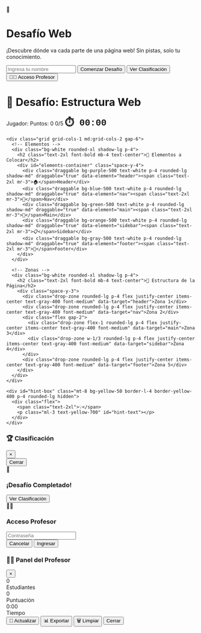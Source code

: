 <!DOCTYPE html>
<html lang="es">
<head>
  <meta charset="UTF-8" />
  <meta name="viewport" content="width=device-width, initial-scale=1.0" />
  <title>Desafío: Estructura de Página Web</title>
  <script src="https://cdn.tailwindcss.com"></script>
  <style>
    .draggable { cursor: grab; transition: transform 0.3s ease; }
    .draggable:active { cursor: grabbing; transform: rotate(5deg) scale(1.05); }
    .drop-zone { transition: transform 0.3s ease, background 0.3s ease, border 0.3s ease; border: 2px dashed #cbd5e1; min-height: 60px; }
    .drop-zone.drag-over { border-color: #3b82f6; background-color: #eff6ff; transform: scale(1.02); }
    .drop-zone.filled { border-color: #10b981; background-color: #f0fdf4; }
    .drop-zone.error { border-color: #ef4444; background-color: #fef2f2; animation: shake 0.5s ease-in-out; }
    .correct-placement { animation: success 0.6s ease-in-out; }
    @keyframes success { 0%,100%{transform:scale(1);}50%{transform:scale(1.1);} }
    @keyframes shake { 0%,100%{transform:translateX(0);}25%{transform:translateX(-5px);}75%{transform:translateX(5px);} }
    .timer { font-family: 'Courier New', monospace; font-size: 1.5rem; font-weight: bold; }
  </style>
</head>
<body class="bg-gradient-to-br from-purple-50 to-pink-100 min-h-screen font-sans">
  <div id="start-screen" class="fixed inset-0 bg-gradient-to-br from-purple-600 to-pink-600 flex items-center justify-center z-50">
    <div class="bg-white rounded-xl p-8 text-center shadow-2xl max-w-md mx-4">
      <div class="text-6xl mb-4">🧩</div>
      <h1 class="text-3xl font-bold text-gray-800 mb-4">Desafío Web</h1>
      <p class="text-gray-600 mb-6">¡Descubre dónde va cada parte de una página web! Sin pistas, solo tu conocimiento.</p>
      <input type="text" id="player-name" placeholder="Ingresa tu nombre" class="w-full p-3 border border-gray-300 rounded-lg mb-4 text-center text-lg" maxlength="20">
      <button onclick="startGame()" class="w-full bg-purple-600 hover:bg-purple-700 text-white px-6 py-3 rounded-lg font-medium text-lg mb-2">Comenzar Desafío</button>
      <button onclick="showLeaderboard()" class="w-full bg-gray-600 hover:bg-gray-700 text-white px-6 py-3 rounded-lg font-medium">Ver Clasificación</button>
      <button onclick="showTeacherLogin()" class="w-full mt-3 bg-indigo-600 hover:bg-indigo-700 text-white px-6 py-3 rounded-lg font-medium">👨‍🏫 Acceso Profesor</button>
    </div>
  </div>

  <div class="container mx-auto px-4 py-8">
    <div class="text-center mb-8">
      <h1 class="text-4xl font-bold text-purple-800 mb-4">🎯 Desafío: Estructura Web</h1>
      <div class="bg-white rounded-lg p-4 shadow-md inline-block">
        <div class="flex items-center space-x-6">
          <span class="text-xl font-bold text-purple-600" id="player-display">Jugador: </span>
          <span class="text-xl font-bold text-green-600" id="score">Puntos: 0</span>
          <span class="text-xl font-bold text-blue-600" id="progress">0/5</span>
          <span class="timer text-red-600" id="timer">⏱️ 00:00</span>
        </div>
      </div>
    </div>

    <div class="grid grid-cols-1 md:grid-cols-2 gap-6">
      <!-- Elementos -->
      <div class="bg-white rounded-xl shadow-lg p-4">
        <h2 class="text-2xl font-bold mb-4 text-center">🧩 Elementos a Colocar</h2>
        <div id="elements-container" class="space-y-4">
          <div class="draggable bg-purple-500 text-white p-4 rounded-lg shadow-md" draggable="true" data-element="header"><span class="text-2xl mr-3">🏠</span>Header</div>
          <div class="draggable bg-blue-500 text-white p-4 rounded-lg shadow-md" draggable="true" data-element="nav"><span class="text-2xl mr-3">🧭</span>Nav</div>
          <div class="draggable bg-green-500 text-white p-4 rounded-lg shadow-md" draggable="true" data-element="main"><span class="text-2xl mr-3">📄</span>Main</div>
          <div class="draggable bg-orange-500 text-white p-4 rounded-lg shadow-md" draggable="true" data-element="sidebar"><span class="text-2xl mr-3">📋</span>Sidebar</div>
          <div class="draggable bg-gray-500 text-white p-4 rounded-lg shadow-md" draggable="true" data-element="footer"><span class="text-2xl mr-3">🦶</span>Footer</div>
        </div>
      </div>

      <!-- Zonas -->
      <div class="bg-white rounded-xl shadow-lg p-4">
        <h2 class="text-2xl font-bold mb-4 text-center">🎯 Estructura de la Página</h2>
        <div class="space-y-3">
          <div class="drop-zone rounded-lg p-4 flex justify-center items-center text-gray-400 font-medium" data-target="header">Zona 1</div>
          <div class="drop-zone rounded-lg p-4 flex justify-center items-center text-gray-400 font-medium" data-target="nav">Zona 2</div>
          <div class="flex gap-2">
            <div class="drop-zone flex-1 rounded-lg p-4 flex justify-center items-center text-gray-400 font-medium" data-target="main">Zona 3</div>
            <div class="drop-zone w-1/3 rounded-lg p-4 flex justify-center items-center text-gray-400 font-medium" data-target="sidebar">Zona 4</div>
          </div>
          <div class="drop-zone rounded-lg p-4 flex justify-center items-center text-gray-400 font-medium" data-target="footer">Zona 5</div>
        </div>
      </div>
    </div>

    <div id="hint-box" class="mt-8 bg-yellow-50 border-l-4 border-yellow-400 p-4 rounded-lg hidden">
      <div class="flex">
        <span class="text-2xl">💡</span>
        <p class="ml-3 text-yellow-700" id="hint-text"></p>
      </div>
    </div>
  </div>

  <!-- Modales -->
  <div id="leaderboard-modal" class="hidden fixed inset-0 bg-black bg-opacity-50 flex items-center justify-center z-50">
    <div class="bg-white rounded-xl p-8 shadow-2xl max-w-2xl w-full max-h-96 overflow-y-auto">
      <div class="flex justify-between items-center mb-6">
        <h3 class="text-2xl font-bold text-purple-600">🏆 Clasificación</h3>
        <button onclick="closeLeaderboard()" class="text-gray-500 hover:text-gray-700 text-2xl">×</button>
      </div>
      <div id="leaderboard-content"></div>
      <button onclick="closeLeaderboard()" class="w-full mt-6 bg-purple-600 hover:bg-purple-700 text-white px-6 py-3 rounded-lg">Cerrar</button>
    </div>
  </div>

  <div id="success-modal" class="hidden fixed inset-0 bg-black bg-opacity-50 flex items-center justify-center z-50">
    <div class="bg-white rounded-xl p-8 text-center shadow-2xl max-w-md w-full">
      <div class="text-6xl mb-4">🎉</div>
      <h3 class="text-2xl font-bold text-green-600 mb-4">¡Desafío Completado!</h3>
      <div id="final-stats" class="text-gray-700 mb-6"></div>
      <button onclick="showLeaderboard()" class="w-full bg-purple-600 hover:bg-purple-700 text-white px-4 py-3 rounded-lg">Ver Clasificación</button>
    </div>
  </div>

  <div id="teacher-login-modal" class="hidden fixed inset-0 bg-black bg-opacity-50 flex items-center justify-center z-50">
    <div class="bg-white rounded-xl p-8 shadow-2xl max-w-md w-full">
      <div class="text-center mb-6">
        <div class="text-4xl mb-4">👨‍🏫</div>
        <h3 class="text-2xl font-bold text-indigo-600">Acceso Profesor</h3>
      </div>
      <input type="password" id="teacher-password" placeholder="Contraseña" class="w-full p-3 border border-gray-300 rounded-lg text-center mb-4" maxlength="20">
      <div class="flex gap-3">
        <button onclick="closeTeacherLogin()" class="w-1/2 bg-gray-600 text-white px-4 py-3 rounded-lg">Cancelar</button>
        <button onclick="verifyTeacherPassword()" class="w-1/2 bg-indigo-600 text-white px-4 py-3 rounded-lg">Ingresar</button>
      </div>
    </div>
  </div>

  <div id="teacher-panel-modal" class="hidden fixed inset-0 bg-black bg-opacity-50 flex items-center justify-center z-50">
    <div class="bg-white rounded-xl p-8 shadow-2xl max-w-4xl w-full max-h-96 overflow-y-auto">
      <div class="flex justify-between mb-6">
        <h3 class="text-2xl font-bold text-indigo-600">👨‍🏫 Panel del Profesor</h3>
        <button onclick="closeTeacherPanel()" class="text-gray-500 hover:text-gray-700 text-2xl">×</button>
      </div>
      <div class="grid grid-cols-1 md:grid-cols-3 gap-4 mb-6">
        <div class="bg-blue-50 text-center rounded-lg p-4"><div id="total-students" class="text-2xl font-bold text-blue-600">0</div><div>Estudiantes</div></div>
        <div class="bg-green-50 text-center rounded-lg p-4"><div id="avg-score" class="text-2xl font-bold text-green-600">0</div><div>Puntuación</div></div>
        <div class="bg-purple-50 text-center rounded-lg p-4"><div id="avg-time" class="text-2xl font-bold text-purple-600">0:00</div><div>Tiempo</div></div>
      </div>
      <div id="teacher-results-content"></div>
      <div class="grid grid-cols-2 md:grid-cols-4 gap-3 mt-4">
        <button onclick="refreshTeacherPanel()" class="bg-blue-600 text-white px-4 py-3 rounded-lg">🔄 Actualizar</button>
        <button onclick="exportResults()" class="bg-green-600 text-white px-4 py-3 rounded-lg">📊 Exportar</button>
        <button onclick="clearAllResults()" class="bg-red-600 text-white px-4 py-3 rounded-lg">🗑️ Limpiar</button>
        <button onclick="closeTeacherPanel()" class="bg-gray-600 text-white px-4 py-3 rounded-lg">Cerrar</button>
      </div>
    </div>
  </div>

  <script>
    let gameState = { playerName:'', score:0, correctPlacements:0, startTime:null, gameActive:false, draggedElement:null, mistakes:0 };
    const hints = {
      1:"💡 El Header va en la parte superior",
      2:"💡 Nav justo después del header",
      3:"💡 Main ocupa la sección central",
      4:"💡 El Sidebar va a un lado",
      5:"💡 Footer va al final"
    };

    function setupDragAndDrop() {
      document.querySelectorAll('.draggable').forEach(el => {
        el.addEventListener('dragstart', e => { gameState.draggedElement = el; el.style.opacity='0.5'; });
        el.addEventListener('dragend', e => { el.style.opacity='1'; gameState.draggedElement = null; });
      });
      document.querySelectorAll('.drop-zone').forEach(zone => {
        zone.addEventListener('dragover', e => e.preventDefault());
        zone.addEventListener('dragenter', e => { e.preventDefault(); if(!zone.classList.contains('filled')) zone.classList.add('drag-over'); });
        zone.addEventListener('dragleave', e => zone.classList.remove('drag-over'));
        zone.addEventListener('drop', e => {
          e.preventDefault(); zone.classList.remove('drag-over');
          if(gameState.draggedElement && !zone.classList.contains('filled')) processElementPlacement(gameState.draggedElement, zone);
        });
      });
    }

    function processElementPlacement(el, zone) {
      const type = el.dataset.element, target = zone.dataset.target;
      if(type===target) {
        zone.innerHTML = el.outerHTML;
        zone.classList.add('filled','correct-placement'); el.remove();
        gameState.score +=100; gameState.correctPlacements++;
        updateDisplay(); setTimeout(()=> zone.classList.remove('correct-placement'),600);
        if(gameState.correctPlacements===5) setTimeout(completeGame,800);
      } else {
        zone.classList.add('error');
        gameState.mistakes++; gameState.score = Math.max(0, gameState.score-20);
        setTimeout(()=> zone.classList.remove('error'),1000);
        if(gameState.mistakes>=2) showHint();
        updateDisplay();
      }
    }

    function startGame() {
      const name = document.getElementById('player-name').value.trim();
      if(!name) return alert('Por favor ingresa tu nombre');
      gameState.playerName=name; gameState.startTime=Date.now(); gameState.gameActive=true;
      document.getElementById('start-screen').classList.add('hidden');
      document.getElementById('player-display').textContent=`Jugador: ${name}`;
      setupDragAndDrop(); startTimer();
    }

    function startTimer() {
      function tick(){
        if(!gameState.gameActive) return;
        const sec = Math.floor((Date.now()-gameState.startTime)/1000), m=String(Math.floor(sec/60)).padStart(2,'0'), s=String(sec%60).padStart(2,'0');
        document.getElementById('timer').textContent=`⏱️ ${m}:${s}`;
        setTimeout(tick,1000);
      }
      tick();
    }

    function updateDisplay() {
      document.getElementById('score').textContent=`Puntos: ${gameState.score}`;
      document.getElementById('progress').textContent=`${gameState.correctPlacements}/5`;
    }

    function showHint() {
      const nRem = document.querySelectorAll('.draggable').length;
      if(nRem>0){
        document.getElementById('hint-text').textContent = hints[6-nRem] || "💡 ¡Sigue así!";
        document.getElementById('hint-box').classList.remove('hidden');
      }
    }

    function hideHint() {
      document.getElementById('hint-box').classList.add('hidden');
    }

    function completeGame() {
      gameState.gameActive=false;
      const totalSec = Math.floor((Date.now()-gameState.startTime)/1000);
      saveResult(gameState.playerName,gameState.score,totalSec);
      document.getElementById('final-stats').innerHTML = `Puntuación: ${gameState.score} pts<br>Tiempo: ${Math.floor(totalSec/60)}:${String(totalSec%60).padStart(2,'0')}<br>Errores: ${gameState.mistakes}`;
      document.getElementById('success-modal').classList.remove('hidden');
      setTimeout(()=>{ document.getElementById('success-modal').classList.add('hidden'); showLeaderboard(); },3000);
    }

    function saveResult(name,score,time) {
      const key='webStructureResults';
      const arr = JSON.parse(localStorage.getItem(key)||'[]');
      arr.push({name,score,time,date:new Date().toLocaleDateString()});
      arr.sort((a,b)=> b.score-b.score + a.time-b.time );
      localStorage.setItem(key,JSON.stringify(arr));
    }

    function showLeaderboard(){
      const arr=JSON.parse(localStorage.getItem('webStructureResults')||'[]');
      const cont=document.getElementById('leaderboard-content');
      if(arr.length===0){
        cont.innerHTML='<p class="text-center text-gray-500">No hay resultados aún.</p>';
      } else {
        cont.innerHTML = arr.slice(0,10).map((r,i)=>`
          <div class="flex justify-between p-3 bg-gray-50 rounded-lg mb-2">
            <div class="flex items-center"><span class="mr-2">${i<3?['🥇','🥈','🥉'][i]:i+1+'.'}</span><span>${r.name}</span></div>
            <div class="text-right"><div class="font-bold text-purple-600">${r.score} pts</div><div class="text-sm text-gray-500">${Math.floor(r.time/60)}:${String(r.time%60).padStart(2,'0')}</div></div>
          </div>`).join('');
      }
      document.getElementById('leaderboard-modal').classList.remove('hidden');
    }

    function closeLeaderboard(){ document.getElementById('leaderboard-modal').classList.add('hidden'); resetGame(); }

    function showTeacherLogin(){ document.getElementById('teacher-password').value=''; document.getElementById('teacher-login-modal').classList.remove('hidden'); }

    function closeTeacherLogin(){ document.getElementById('teacher-login-modal').classList.add('hidden'); }

    function verifyTeacherPassword(){
      if(document.getElementById('teacher-password').value==='profesor123'){
        closeTeacherLogin();
        showTeacherPanel();
      } else {
        alert('🔒 Contraseña incorrecta');
        document.getElementById('teacher-password').value='';
      }
    }

    function showTeacherPanel(){
      const arr=JSON.parse(localStorage.getItem('webStructureResults')||'[]');
      document.getElementById('total-students').textContent=arr.length;
      document.getElementById('avg-score').textContent = arr.length ? Math.round(arr.reduce((s,r)=>s+r.score,0)/arr.length) : 0;
      const avgSec = arr.length ? Math.round(arr.reduce((s,r)=>s+r.time,0)/arr.length) : 0;
      document.getElementById('avg-time').textContent = `${Math.floor(avgSec/60)}:${String(avgSec%60).padStart(2,'0')}`;
      document.getElementById('teacher-results-content').innerHTML = arr.map((r,i)=>`
        <div class="flex justify-between p-3 bg-gray-50 rounded-lg mb-2">
          <div><span>${i<3?['🥇','🥈','🥉'][i]:i+1+'.'} ${r.name}</span></div>
          <div class="text-right"><span>${r.score} pts</span><br><span>${Math.floor(r.time/60)}:${String(r.time%60).padStart(2,'0')}</span><br><span>${r.date}</span></div>
        </div>`).join('');
      document.getElementById('teacher-panel-modal').classList.remove('hidden');
    }

    function closeTeacherPanel(){ document.getElementById('teacher-panel-modal').classList.add('hidden'); }

    function refreshTeacherPanel(){ showTeacherPanel(); alert('🔄 Panel actualizado'); }

    function clearAllResults(){
      const arr=JSON.parse(localStorage.getItem('webStructureResults')||'[]'), tot=arr.length;
      if(!tot)return alert('ℹ️ No hay resultados para eliminar');
      if(confirm(`¿Eliminar ${tot} resultados? Esta acción es irreversible.`)){
        localStorage.removeItem('webStructureResults');
        showTeacherPanel();
        alert('✅ Resultados eliminados');
      }
    }

    function exportResults(){
      const arr=JSON.parse(localStorage.getItem('webStructureResults')||'[]');
      if(!arr.length) return alert('ℹ️ No hay resultados para exportar');
      let csv='Pos,Nombre,Puntos,Tiempo,Fecha\n';
      arr.forEach((r,i)=> csv+=`${i+1},"${r.name}",${r.score},"${Math.floor(r.time/60)}:${String(r.time%60).padStart(2,'0')}","${r.date}"\n`);
      const blob=new Blob([csv],{type:'text/csv'}), a=document.createElement('a');
      a.href=URL.createObjectURL(blob); a.download=`resultados_${new Date().toISOString().split('T')[0]}.csv`;
      a.click(); alert('📊 Exportado correctamente');
    }

    function resetGame(){
      gameState={playerName:'', score:0, correctPlacements:0, startTime:null, gameActive:false, draggedElement:null, mistakes:0};
      document.getElementById('start-screen').classList.remove('hidden');
      document.querySelectorAll('.drop-zone').forEach((z,i)=>{
        z.className='drop-zone rounded-lg p-4 flex justify-center items-center text-gray-400 font-medium';
        z.textContent=`Zona ${i+1}`;
      });
      document.getElementById('elements-container').innerHTML=`
        <div class="draggable bg-purple-500 text-white p-4 rounded-lg shadow-md" draggable="true" data-element="header">🏠 Header</div>
        <div class="draggable bg-blue-500 text-white p-4 rounded-lg shadow-md" draggable="true" data-element="nav">🧭 Nav</div>
        <div class="draggable bg-green-500 text-white p-4 rounded-lg shadow-md" draggable="true" data-element="main">📄 Main</div>
        <div class="draggable bg-orange-500 text-white p-4 rounded-lg shadow-md" draggable="true" data-element="sidebar">📋 Sidebar</div>
        <div class="draggable bg-gray-500 text-white p-4 rounded-lg shadow-md" draggable="true" data-element="footer">🦶 Footer</div>`;
      updateDisplay(); hideHint(); setupDragAndDrop();
    }
  </script>
</body>
</html>
